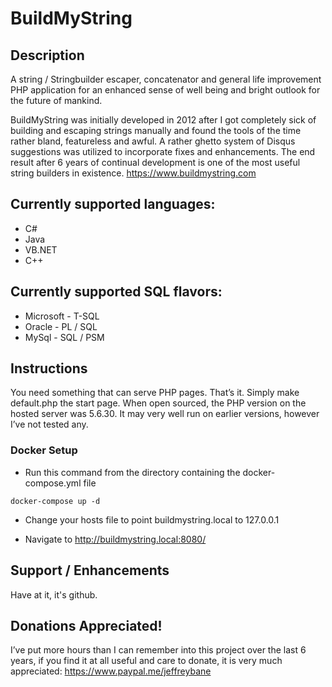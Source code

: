 # BuildMyString

## Description

A string / Stringbuilder escaper, concatenator and general life improvement PHP application for an enhanced sense of well being and bright outlook for the future of mankind.

BuildMyString was initially developed in 2012 after I got completely sick of building and escaping strings manually and found the tools of the time rather bland, featureless and awful. A rather ghetto system of Disqus suggestions was utilized to incorporate fixes and enhancements. The end result after 6 years of continual development is one of the most useful string builders in existence. https://www.buildmystring.com

## Currently supported languages:
- C#
- Java
- VB.NET
- C++


## Currently supported SQL flavors:

- Microsoft - T-SQL
- Oracle - PL / SQL
- MySql - SQL / PSM

## Instructions

You need something that can serve PHP pages.
That’s it.
Simply make default.php the start page.
When open sourced, the PHP version on the hosted server was 5.6.30. It may very well run on earlier versions, however I’ve not tested any.

### Docker Setup

- Run this command from the directory containing the docker-compose.yml file
```
docker-compose up -d
```

- Change your hosts file to point buildmystring.local to 127.0.0.1

- Navigate to http://buildmystring.local:8080/


## Support / Enhancements

Have at it, it's github.

## Donations Appreciated!

I’ve put more hours than I can remember into this project over the last 6 years, if you find it at all useful and care to donate, it is very much appreciated:
https://www.paypal.me/jeffreybane

